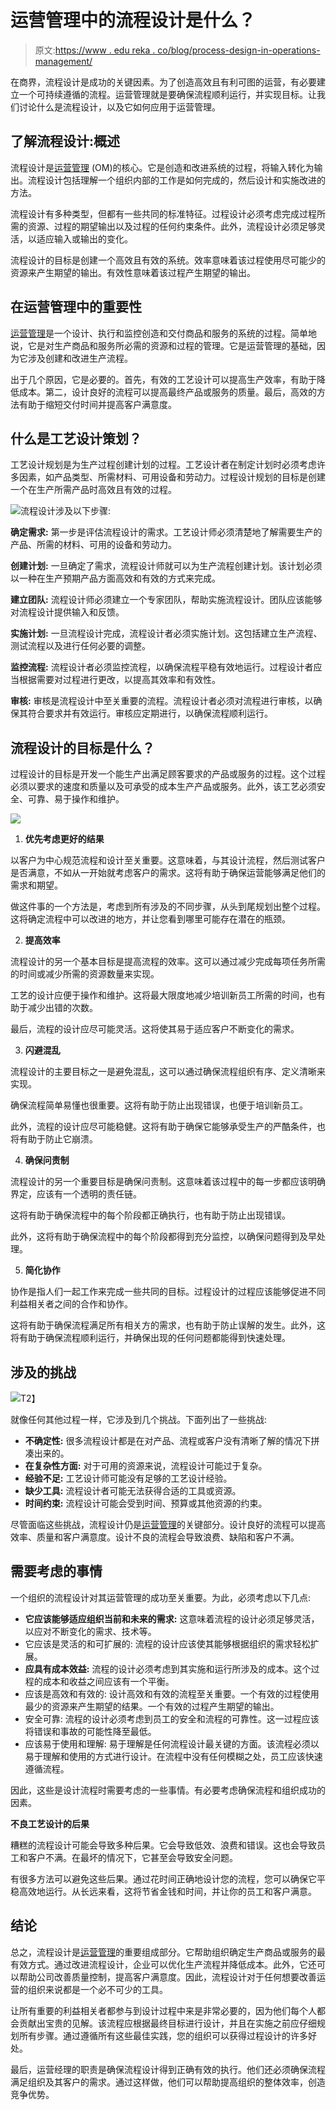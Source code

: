 # 运营管理中的流程设计是什么？

> 原文:[https://www . edu reka . co/blog/process-design-in-operations-management/](https://www.edureka.co/blog/process-design-in-operations-management/)

在商界，流程设计是成功的关键因素。为了创造高效且有利可图的运营，有必要建立一个可持续遵循的流程。运营管理就是要确保流程顺利运行，并实现目标。让我们讨论什么是流程设计，以及它如何应用于运营管理。

## **了解流程设计:概述**

流程设计是[运营管理](https://www.edureka.co/blog/what-are-the-objectives-of-operations-management/) (OM)的核心。它是创造和改进系统的过程，将输入转化为输出。流程设计包括理解一个组织内部的工作是如何完成的，然后设计和实施改进的方法。

流程设计有多种类型，但都有一些共同的标准特征。过程设计必须考虑完成过程所需的资源、过程的期望输出以及过程的任何约束条件。此外，流程设计必须足够灵活，以适应输入或输出的变化。

流程设计的目标是创建一个高效且有效的系统。效率意味着该过程使用尽可能少的资源来产生期望的输出。有效性意味着该过程产生期望的输出。

## **在运营管理中的重要性**

[运营管理](https://www.edureka.co/blog/beginners-guide-to-operations-management/)是一个设计、执行和监控创造和交付商品和服务的系统的过程。简单地说，它是对生产商品和服务所必需的资源和过程的管理。它是运营管理的基础，因为它涉及创建和改进生产流程。

出于几个原因，它是必要的。首先，有效的工艺设计可以提高生产效率，有助于降低成本。第二，设计良好的流程可以提高最终产品或服务的质量。最后，高效的方法有助于缩短交付时间并提高客户满意度。

## **什么是工艺设计策划？**

工艺设计规划是为生产过程创建计划的过程。工艺设计者在制定计划时必须考虑许多因素，如产品类型、所需材料、可用设备和劳动力。过程设计规划的目标是创建一个在生产所需产品时高效且有效的过程。

![](../Images/6ea67ce83722fa9df854cc3d1f894e3e.png)流程设计涉及以下步骤:

**确定需求:** 第一步是评估流程设计的需求。工艺设计师必须清楚地了解需要生产的产品、所需的材料、可用的设备和劳动力。

**创建计划:** 一旦确定了需求，流程设计师就可以为生产流程创建计划。该计划必须以一种在生产预期产品方面高效和有效的方式来完成。

**建立团队:** 流程设计师必须建立一个专家团队，帮助实施流程设计。团队应该能够对流程设计提供输入和反馈。

**实施计划:** 一旦流程设计完成，流程设计者必须实施计划。这包括建立生产流程、测试流程以及进行任何必要的调整。

**监控流程:** 流程设计者必须监控流程，以确保流程平稳有效地运行。过程设计者应当根据需要对过程进行更改，以提高其效率和有效性。

**审核:** 审核是流程设计中至关重要的流程。流程设计者必须对流程进行审核，以确保其符合要求并有效运行。审核应定期进行，以确保流程顺利运行。

## 流程设计的目标是什么？

过程设计的目标是开发一个能生产出满足顾客要求的产品或服务的过程。这个过程必须以要求的速度和质量以及可承受的成本生产产品或服务。此外，该工艺必须安全、可靠、易于操作和维护。

![](../Images/a5e245e1d5b75802a02d352d0f71ed8f.png)

1.  **优先考虑更好的结果**

以客户为中心规范流程和设计至关重要。这意味着，与其设计流程，然后测试客户是否满意，不如从一开始就考虑客户的需求。这将有助于确保运营能够满足他们的需求和期望。

做这件事的一个方法是，考虑到所有涉及的不同步骤，从头到尾规划出整个过程。这将确定流程中可以改进的地方，并让您看到哪里可能存在潜在的瓶颈。

2.  **提高效率**

流程设计的另一个基本目标是提高流程的效率。这可以通过减少完成每项任务所需的时间或减少所需的资源数量来实现。

工艺的设计应便于操作和维护。这将最大限度地减少培训新员工所需的时间，也有助于减少出错的次数。

最后，流程的设计应尽可能灵活。这将使其易于适应客户不断变化的需求。

3.  **闪避混乱**

流程设计的主要目标之一是避免混乱，这可以通过确保流程组织有序、定义清晰来实现。

确保流程简单易懂也很重要。这将有助于防止出现错误，也便于培训新员工。

此外，流程的设计应尽可能稳健。这将有助于确保它能够承受生产的严酷条件，也将有助于防止它崩溃。

4.  **确保问责制**

流程设计的另一个重要目标是确保问责制。这意味着该过程中的每一步都应该明确界定，应该有一个透明的责任链。

这将有助于确保流程中的每个阶段都正确执行，也有助于防止出现错误。

此外，这将有助于确保流程中的每个阶段都得到充分监控，以确保问题得到及早处理。

5.  **简化协作**

协作是指人们一起工作来完成一些共同的目标。过程设计的过程应该能够促进不同利益相关者之间的合作和协作。

这将有助于确保流程满足所有相关方的需求，也有助于防止误解的发生。此外，这将有助于确保流程顺利运行，并确保出现的任何问题都能得到快速处理。

## **涉及的挑战**

![](../Images/6e970bf1b344855b972de7ec0c6947c7.png)T2】

就像任何其他过程一样，它涉及到几个挑战。下面列出了一些挑战:

*   **不确定性:** 很多流程设计都是在对产品、流程或客户没有清晰了解的情况下拼凑出来的。
*   **在复杂性方面:** 对于可用的资源来说，流程设计可能过于复杂。
*   **经验不足:** 工艺设计师可能没有足够的工艺设计经验。
*   **缺少工具:** 流程设计者可能无法获得合适的工具或资源。
*   **时间约束:** 流程设计可能会受到时间、预算或其他资源的约束。

尽管面临这些挑战，流程设计仍是[运营管理](https://www.edureka.co/blog/roles-and-functions-of-operations-management/)的关键部分。设计良好的流程可以提高效率、质量和客户满意度。设计不良的流程会导致浪费、缺陷和客户不满。

## **需要考虑的事情**

一个组织的流程设计对其运营管理的成功至关重要。为此，必须考虑以下几点:

*   **它应该能够适应组织当前和未来的需求:** 这意味着流程的设计必须足够灵活，以应对不断变化的需求、技术等。
*   它应该是灵活的和可扩展的: 流程的设计应该使其能够根据组织的需求轻松扩展。
*   **应具有成本效益:** 流程的设计必须考虑到其实施和运行所涉及的成本。这个过程的成本和收益之间应该有一个平衡。
*   应该是高效和有效的: 设计高效和有效的流程至关重要。一个有效的过程使用最少的资源来产生期望的结果。一个有效的过程产生期望的输出。
*   安全可靠: 流程的设计必须考虑到员工的安全和流程的可靠性。这一过程应该将错误和事故的可能性降至最低。
*   应该易于使用和理解: 易于理解是任何流程设计最关键的方面。该流程必须以易于理解和使用的方式进行设计。在流程中没有任何模糊之处，员工应该快速遵循流程。

因此，这些是设计流程时需要考虑的一些事情。有必要考虑确保流程和组织成功的因素。

**不良工艺设计的后果**

糟糕的流程设计可能会导致多种后果。它会导致低效、浪费和错误。这也会导致员工和客户不满。在最坏的情况下，它甚至会导致安全问题。

有很多方法可以避免这些后果。通过花时间正确地设计您的流程，您可以确保它平稳高效地运行。从长远来看，这将节省金钱和时间，并让你的员工和客户满意。

## **结论**

总之，流程设计是[运营管理](https://www.edureka.co/blog/what-is-the-scope-of-operations-management/)的重要组成部分。它帮助组织确定生产商品或服务的最有效方式。通过改进流程设计，企业可以优化生产流程并降低成本。此外，它还可以帮助公司改善质量控制，提高客户满意度。因此，流程设计对于任何想要改善运营的组织来说都是一个必不可少的工具。

让所有重要的利益相关者都参与到设计过程中来是非常必要的，因为他们每个人都会贡献出宝贵的见解。该流程应根据最终目标进行设计，并且在实施之前应仔细规划所有步骤。通过遵循所有这些最佳实践，您的组织可以获得过程设计的许多好处。

最后，运营经理的职责是确保流程设计得到正确有效的执行。他们还必须确保流程满足组织及其客户的需求。通过这样做，他们可以帮助提高组织的整体效率，创造竞争优势。